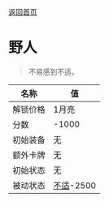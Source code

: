 [返回首页](index.md)  
# 野人  
> 不易感到不适。  
  
名称  |  值  
----  |  ----  
解锁价格  |  1月亮  
分数  |  -1000  
初始装备  |  无  
额外卡牌  |  无  
初始状态  |  无  
被动状态  |  [不适](Discomfort.md)-2500  
